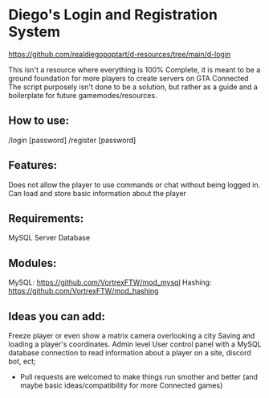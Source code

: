 # Diego's Login and Registration System

https://github.com/realdiegopoptart/d-resources/tree/main/d-login

This isn't a resource where everything is 100% Complete, it is meant to be a ground foundation for more players to create servers on GTA Connected
The script purposely isn't done to be a solution, but rather as a guide and a boilerplate for future gamemodes/resources.

## How to use:
/login [password]
/register [password]
## Features:
Does not allow the player to use commands or chat without being logged in.
Can load and store basic information about the player
## Requirements:
MySQL Server Database
## Modules:
MySQL: https://github.com/VortrexFTW/mod_mysql
Hashing: https://github.com/VortrexFTW/mod_hashing
## Ideas you can add:
Freeze player or even show a matrix camera overlooking a city
Saving and loading a player's coordinates.
Admin level
User control panel with a MySQL database connection to read information about a player on a site, discord bot, ect;

- Pull requests are welcomed to make things run smother and better (and maybe basic ideas/compatibility for more Connected games)

